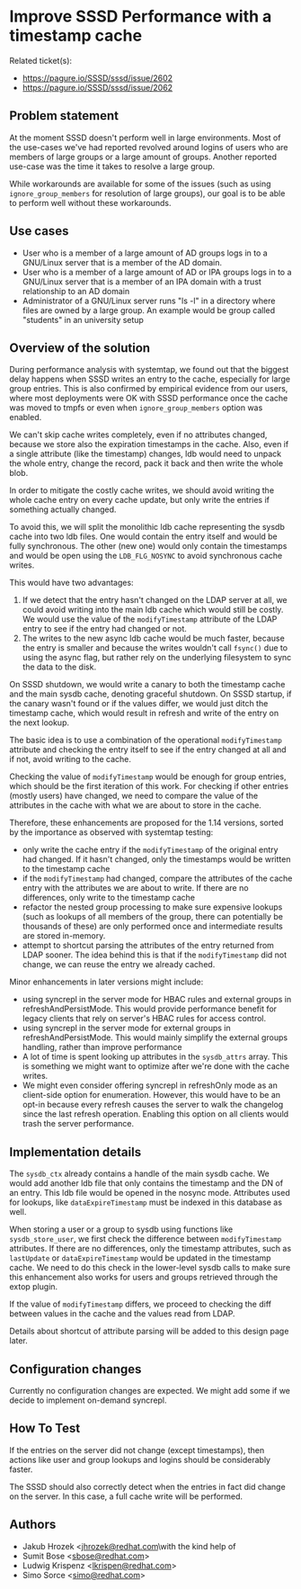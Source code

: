 # Improve SSSD Performance with a timestamp cache

Related ticket(s):

  - <https://pagure.io/SSSD/sssd/issue/2602>
  - <https://pagure.io/SSSD/sssd/issue/2062>

## Problem statement

At the moment SSSD doesn't perform well in large environments. Most of the use-cases we've had reported revolved around logins of users who are members of large groups or a large amount of groups. Another reported use-case was the time it takes to resolve a large group.

While workarounds are available for some of the issues (such as using `ignore_group_members` for resolution of large groups), our goal is to be able to perform well without these workarounds.

## Use cases

  - User who is a member of a large amount of AD groups logs in to a GNU/Linux server that is a member of the AD domain.
  - User who is a member of a large amount of AD or IPA groups logs in to a GNU/Linux server that is a member of an IPA domain with a trust relationship to an AD domain
  - Administrator of a GNU/Linux server runs "ls -l" in a directory where files are owned by a large group. An example would be group called "students" in an university setup

## Overview of the solution

During performance analysis with systemtap, we found out that the biggest delay happens when SSSD writes an entry to the cache, especially for large group entries. This is also confirmed by empirical evidence from our users, where most deployments were OK with SSSD performance once the cache was moved to tmpfs or even when `ignore_group_members` option was enabled.

We can't skip cache writes completely, even if no attributes changed, because we store also the expiration timestamps in the cache. Also, even if a single attribute (like the timestamp) changes, ldb would need to unpack the whole entry, change the record, pack it back and then write the whole blob.

In order to mitigate the costly cache writes, we should avoid writing the whole cache entry on every cache update, but only write the entries if something actually changed.

To avoid this, we will split the monolithic ldb cache representing the sysdb cache into two ldb files. One would contain the entry itself and would be fully synchronous. The other (new one) would only contain the timestamps and would be open using the `LDB_FLG_NOSYNC` to avoid synchronous cache writes.

This would have two advantages:

1.  If we detect that the entry hasn't changed on the LDAP server at all, we could avoid writing into the main ldb cache which would still be costly. We would use the value of the `modifyTimestamp` attribute of the LDAP entry to see if the entry had changed or not.
2.  The writes to the new async ldb cache would be much faster, because the entry is smaller and because the writes wouldn't call `fsync()` due to using the async flag, but rather rely on the underlying filesystem to sync the data to the disk.

On SSSD shutdown, we would write a canary to both the timestamp cache and the main sysdb cache, denoting graceful shutdown. On SSSD startup, if the canary wasn't found or if the values differ, we would just ditch the timestamp cache, which would result in refresh and write of the entry on the next lookup.

The basic idea is to use a combination of the operational `modifyTimestamp` attribute and checking the entry itself to see if the entry changed at all and if not, avoid writing to the cache.

Checking the value of `modifyTimestamp` would be enough for group entries, which should be the first iteration of this work. For checking if other entries (mostly users) have changed, we need to compare the value of the attributes in the cache with what we are about to store in the cache.

Therefore, these enhancements are proposed for the 1.14 versions, sorted by the importance as observed with systemtap testing:

  - only write the cache entry if the `modifyTimestamp` of the original entry had changed. If it hasn't changed, only the timestamps would be written to the timestamp cache
  - if the `modifyTimestamp` had changed, compare the attributes of the cache entry with the attributes we are about to write. If there are no differences, only write to the timestamp cache
  - refactor the nested group processing to make sure expensive lookups (such as lookups of all members of the group, there can potentially be thousands of these) are only performed once and intermediate results are stored in-memory.
  - attempt to shortcut parsing the attributes of the entry returned from LDAP sooner. The idea behind this is that if the `modifyTimestamp` did not change, we can reuse the entry we already cached.

Minor enhancements in later versions might include:

  - using syncrepl in the server mode for HBAC rules and external groups in refreshAndPersistMode. This would provide performance benefit for legacy clients that rely on server's HBAC rules for access control.
  - using syncrepl in the server mode for external groups in refreshAndPersistMode. This would mainly simplify the external groups handling, rather than improve performance
  - A lot of time is spent looking up attributes in the `sysdb_attrs` array. This is something we might want to optimize after we're done with the cache writes.
  - We might even consider offering syncrepl in refreshOnly mode as an client-side option for enumeration. However, this would have to be an opt-in because every refresh causes the server to walk the changelog since the last refresh operation. Enabling this option on all clients would trash the server performance.

## Implementation details

The `sysdb_ctx` already contains a handle of the main sysdb cache. We would add another ldb file that only contains the timestamp and the DN of an entry. This ldb file would be opened in the nosync mode. Attributes used for lookups, like `dataExpireTimestamp` must be indexed in this database as well.

When storing a user or a group to sysdb using functions like `sysdb_store_user`, we first check the difference between `modifyTimestamp` attributes. If there are no differences, only the timestamp attributes, such as `lastUpdate` or `dataExpireTimestamp` would be updated in the timestamp cache. We need to do this check in the lower-level sysdb calls to make sure this enhancement also works for users and groups retrieved through the extop plugin.

If the value of `modifyTimestamp` differs, we proceed to checking the diff between values in the cache and the values read from LDAP.

Details about shortcut of attribute parsing will be added to this design page later.

## Configuration changes

Currently no configuration changes are expected. We might add some if we decide to implement on-demand syncrepl.

## How To Test

If the entries on the server did not change (except timestamps), then actions like user and group lookups and logins should be considerably faster.

The SSSD should also correctly detect when the entries in fact did change on the server. In this case, a full cache write will be performed.

## Authors

  - Jakub Hrozek \<[<jhrozek@redhat.com>](mailto:jhrozek@redhat.com)\with the kind help of
  - Sumit Bose \<sbose@redhat.com\>
  - Ludwig Krispenz \<lkrispen@redhat.com\>
  - Simo Sorce \<simo@redhat.com\>
